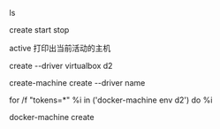 ls

create
start
stop

active 打印出当前活动的主机

create --driver virtualbox d2

create-machine create --driver name


for /f "tokens=*" %i in ('docker-machine env d2') do %i

docker-machine create
